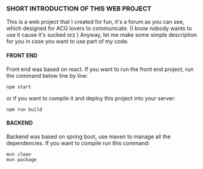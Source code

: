 ### SHORT INTRODUCTION OF THIS WEB PROJECT

This is a web project that I created for fun, it's a forum as you can see, which designed for ACG lovers to communicate. (I know nobody wants to use it cause it's sucked orz ) Anyway, let me make some simple description for you in case you want to use part of my code.

#### FRONT END

Front end was based on react. If you want to run the front end project, run the command below line by line:

```
npm start
```

or if you want to compile it and deploy this project into your server:

```
npm run build
```

#### BACKEND

Backend was based on spring boot, use maven to manage all the dependencies. If you want to compile run this command: 

```
mvn clean
mvn package
```

